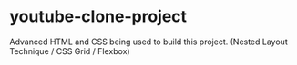 # youtube-clone-project
Advanced HTML and CSS being used to build this project.
(Nested Layout Technique / CSS Grid / Flexbox)

